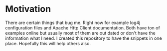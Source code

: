 Motivation
========

There are certain things that bug me. Right now for example log4j configuration files and Apache Http Client documentation. Both have ton of examples online but usually most of them are out dated or don't have the information what I need. I created this repository to have the snippets in one place. Hopefully this will help others also.
